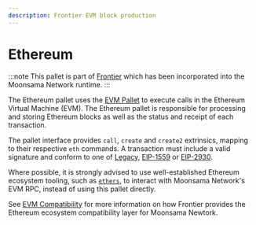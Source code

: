 ```yaml
---
description: Frontier EVM block production
---
```


# Ethereum

:::note
This pallet is part of [Frontier](https://paritytech.github.io/frontier/) which has been incorporated into the 
Moonsama Network runtime.
:::

The Ethereum pallet uses the [EVM Pallet](./evm) to execute calls in the Ethereum Virtual Machine (EVM). 
The Ethereum pallet is responsible for processing and storing Ethereum blocks as well as the status and receipt of 
each transaction.

The pallet interface provides `call`, `create` and `create2` extrinsics, mapping to their respective `eth` commands.
A transaction must include a valid signature and conform to one of 
[Legacy](https://docs.rs/ethereum/latest/ethereum/struct.LegacyTransaction.html), 
[EIP-1559](https://docs.rs/ethereum/latest/ethereum/struct.EIP1559Transaction.html) or 
[EIP-2930](https://docs.rs/ethereum/latest/ethereum/struct.EIP2930Transaction.html).

Where possible, it is strongly advised to use well-established Ethereum ecosystem tooling, such as 
[`ethers`](https://docs.ethers.org/v6/), to interact with Moonsama Network's EVM RPC, instead of using this pallet
directly.

See [EVM Compatibility](../evm-compatibility) for more information on how Frontier provides the Ethereum ecosystem
compatibility layer for Moonsama Newtork.
